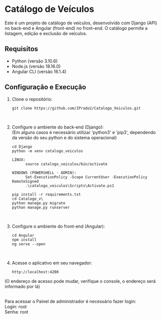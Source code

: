 
# Catálogo de Veículos

Este é um projeto de catálogo de veículos, desenvolvido com Django (API) no back-end e Angular (front-end) no front-end. O catálogo permite a listagem, edição e exclusão de veículos.

## Requisitos

- Python (versão 3.10.6)
- Node.js (versão 18.16.0)
- Angular CLI (versão 16.1.4)

## Configuração e Execução

1. Clone o repositório:

   ```shell
   git clone https://github.com/IPrado2/Catalogo_Veiculos.git
<br>

2. Configure o ambiente do back-end (Django):<br>
   (Em alguns casos é necessário utilizar 'python3' e 'pip3', dependendo da versão do seu python e do sistema operacional)<br>

      ```shell
     cd Django
     python -m venv catalogo_veiculos

      LINUX:
            source catalogo_veiculos/bin/activate

      WINDOWS (POWERSHELL - ADMIN):
            Set-ExecutionPolicy -Scope CurrentUser -ExecutionPolicy RemoteSigned
            .\catalogo_veiculos\Scripts\Activate.ps1

      pip install -r requirements.txt
      cd Catalogo_v\
      python manage.py migrate
      python manage.py runserver
      ```
<br>

3. Configure o ambiente do front-end (Angular):

      ```shell
      cd Angular
      npm install
      ng serve --open
 <br>  

4. Acesse o aplicativo em seu navegador:

   ```shell
   http://localhost:4200
   ```
(O endereço de acesso pode mudar, verifique o console, o endereço será informado por lá)<br>

   <br>
   Para acessar o Painel de administrador é necessário fazer login:<br>
      Login: root<br>
      Senha: root<br>



